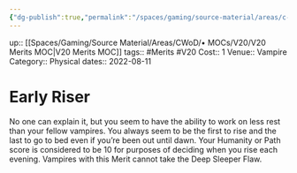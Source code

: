 ```yaml
---
{"dg-publish":true,"permalink":"/spaces/gaming/source-material/areas/c-wo-d/genre/vampire/v20/merits-and-flaws/early-riser/","dgHomeLink":true,"dgPassFrontmatter":true}
---
```


up:: [[Spaces/Gaming/Source Material/Areas/CWoD/• MOCs/V20/V20 Merits MOC|V20 Merits MOC]]
tags:: #Merits #V20 
Cost:: 1
Venue:: Vampire
Category:: Physical
dates:: 2022-08-11

# Early Riser

No one can explain it, but you seem to have the ability to work on less rest than your fellow vampires. You always seem to be the first to rise and the last to go to
bed even if you’re been out until dawn. Your Humanity or Path score is considered to be 10 for purposes of deciding when you rise each evening. Vampires with this Merit cannot take the Deep Sleeper Flaw.